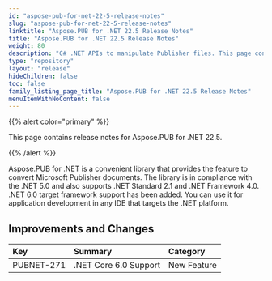 ```yaml
---
id: "aspose-pub-for-net-22-5-release-notes"
slug: "aspose-pub-for-net-22-5-release-notes"
linktitle: "Aspose.PUB for .NET 22.5 Release Notes"
title: "Aspose.PUB for .NET 22.5 Release Notes"
weight: 80
description: "C# .NET APIs to manipulate Publisher files. This page contains new features Aspose.PUB for .NET, enhancement, and bug fixes in 2022, version 22.5."
type: "repository"
layout: "release"
hideChildren: false
toc: false
family_listing_page_title: "Aspose.PUB for .NET 22.5 Release Notes"
menuItemWithNoContent: false
---
```


{{% alert color="primary" %}} 

This page contains release notes for Aspose.PUB for .NET 22.5.

{{% /alert %}} 

Aspose.PUB for .NET is a сonvenient library that provides the feature to convert Microsoft Publisher documents. The library is in compliance with the .NET 5.0 and also supports .NET Standard 2.1 and .NET Framework 4.0. .NET 6.0 target framework support has been added. You can use it for application development in any IDE that targets the .NET platform.

## **Improvements and Changes**

|**Key**|**Summary**|**Category**|
| :- | :- | :- |
|PUBNET-271|.NET Core 6.0 Support|New Feature|
